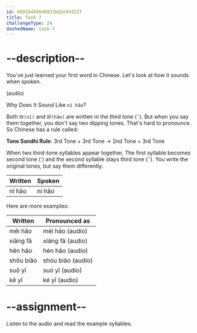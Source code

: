 ```yaml
---
id: 68918445648932bd2e94322f
title: Task 7
challengeType: 24
dashedName: task-7
---
```


# --description--

You've just learned your first word in Chinese. Let's look at how it sounds when spoken.

(audio)

Why Does It Sound Like `ní hǎo`?

Both `你(nǐ)` and `好(hǎo)` are written in the third tone (`ˇ`). But when you say them together, you don't say two dipping tones. That's hard to pronounce. So Chinese has a rule called:

**Tone Sandhi Rule**: 3rd Tone + 3rd Tone → 2nd Tone + 3rd Tone

When two third-tone syllables appear together, The first syllable becomes second tone (`ˊ`) and the second syllable stays third tone (`ˇ`). You write the original tones, but say them differently.

| Written | Spoken |
|--------|--------|
| nǐ hǎo | ní hǎo |


Here are more examples:

| Written    | Pronounced as |
|------------|----------------|
| měi hǎo    | méi hǎo (audio)       |
| xiǎng fǎ   | xiáng fǎ (audio)      |
| hěn hǎo    | hén hǎo  (audio)      |
| shǒu biǎo  | shóu biǎo (audio)     |
| suǒ yǐ    | suó yǐ  (audio)       |
| kě yǐ      | ké yǐ   (audio)       |


# --assignment--

Listen to the audio and read the example syllables.
